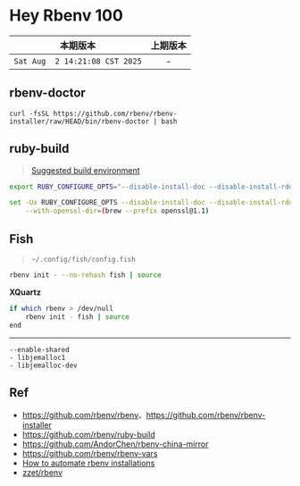# Hey Rbenv 100

|本期版本|上期版本
|:---:|:---:
`Sat Aug  2 14:21:08 CST 2025` | -

## rbenv-doctor

```
curl -fsSL https://github.com/rbenv/rbenv-installer/raw/HEAD/bin/rbenv-doctor | bash
```

## ruby-build

> [Suggested build environment](https://github.com/rbenv/ruby-build/wiki#suggested-build-environment)

```bash
export RUBY_CONFIGURE_OPTS="--disable-install-doc --disable-install-rdoc"
```


```bash
set -Ux RUBY_CONFIGURE_OPTS --disable-install-doc --disable-install-rdoc \
	--with-openssl-dir=(brew --prefix openssl@1.1)
```

## Fish

> `~/.config/fish/config.fish`

```bash
rbenv init - --no-rehash fish | source
```

**XQuartz**

```bash
if which rbenv > /dev/null
    rbenv init - fish | source
end
```

---

```
--enable-shared
- libjemalloc1
- libjemalloc-dev
```


## Ref

* <https://github.com/rbenv/rbenv>、<https://github.com/rbenv/rbenv-installer>
* <https://github.com/rbenv/ruby-build>
* <https://github.com/AndorChen/rbenv-china-mirror>
* <https://github.com/rbenv/rbenv-vars>
* [How to automate rbenv installations](https://relativkreativ.at/articles/how-to-automate-rbenv-installations)
* [zzet/rbenv](https://github.com/zzet/rbenv)